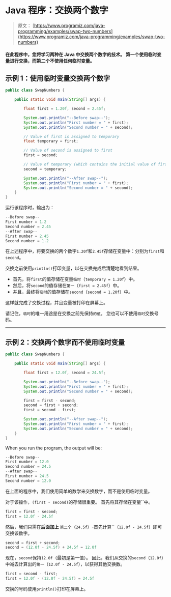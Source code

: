 # Java 程序：交换两个数字

> 原文： [https://www.programiz.com/java-programming/examples/swap-two-numbers](https://www.programiz.com/java-programming/examples/swap-two-numbers)

#### 在此程序中，您将学习两种在 Java 中交换两个数字的技术。 第一个使用临时变量进行交换，而第二个不使用任何临时变量。

## 示例 1：使用临时变量交换两个数字

```java
public class SwapNumbers {

    public static void main(String[] args) {

        float first = 1.20f, second = 2.45f;

        System.out.println("--Before swap--");
        System.out.println("First number = " + first);
        System.out.println("Second number = " + second);

        // Value of first is assigned to temporary
        float temporary = first;

        // Value of second is assigned to first
        first = second;

        // Value of temporary (which contains the initial value of first) is assigned to second
        second = temporary;

        System.out.println("--After swap--");
        System.out.println("First number = " + first);
        System.out.println("Second number = " + second);
    }
}
```

运行该程序时，输出为：

```java
--Before swap--
First number = 1.2
Second number = 2.45
--After swap--
First number = 2.45
Second number = 1.2
```

在上述程序中，将要交换的两个数字`1.20f`和`2.45f`存储在变量中：分别为`first`和`second`。

交换之前使用`println()`打印变量，以在交换完成后清楚地看到结果。

*   首先，将`first`的值存储在变量`临时`（`temporary = 1.20f`）中。
*   然后，将`second`的值存储在`第一`（`first = 2.45f`）中。
*   并且，最终将`临时`的值存储在`second`（`second = 1.20f`）中。

这样就完成了交换过程，并且变量被打印在屏幕上。

请记住，`临时`的唯一用途是在交换之前先保持`的值`。 您也可以不使用`临时`交换号码。

* * *

## 示例 2：交换两个数字而不使用临时变量

```java
public class SwapNumbers {

    public static void main(String[] args) {

        float first = 12.0f, second = 24.5f;

        System.out.println("--Before swap--");
        System.out.println("First number = " + first);
        System.out.println("Second number = " + second);

        first = first - second;
        second = first + second;
        first = second - first;

        System.out.println("--After swap--");
        System.out.println("First number = " + first);
        System.out.println("Second number = " + second);
    }
}
```

When you run the program, the output will be:

```java
--Before swap--
First number = 12.0
Second number = 24.5
--After swap--
First number = 24.5
Second number = 12.0
```

在上面的程序中，我们使用简单的数学来交换数字，而不是使用临时变量。

对于该操作，`(first - second)`的存储很重要。 首先将其存储在变量``中。

```java
first = first - second;
first = 12.0f - 24.5f
```

然后，我们只需在**后面加上** `第二个`（`24.5f`）-首先计算``（`12.0f - 24.5f`）即可交换该数字。

```java
second = first + second;
second = (12.0f - 24.5f) + 24.5f = 12.0f
```

现在，`second`保持`12.0f`（最初是第一值）。 因此，我们从交换的`second`（`12.0f`）中减去计算出的`第一`（`12.0f - 24.5f`），以获得其他交换数。

```java
first = second - first;
first = 12.0f - (12.0f - 24.5f) = 24.5f
```

交换的号码使用`println()`打印在屏幕上。
